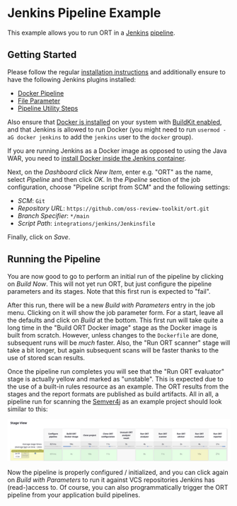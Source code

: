 # Jenkins Pipeline Example

This example allows you to run ORT in a [Jenkins](https://www.jenkins.io/) [pipeline](https://www.jenkins.io/doc/book/pipeline/).

## Getting Started

Please follow the regular [installation instructions](https://www.jenkins.io/doc/book/installing/) and additionally ensure to have the following Jenkins plugins installed:

* [Docker Pipeline](https://plugins.jenkins.io/docker-workflow)
* [File Parameter](https://plugins.jenkins.io/file-parameters/)
* [Pipeline Utility Steps](https://plugins.jenkins.io/pipeline-utility-steps)

Also ensure that [Docker is installed](https://docs.docker.com/engine/install/) on your system with [BuildKit enabled](https://docs.docker.com/develop/develop-images/build_enhancements/#to-enable-buildkit-builds), and that Jenkins is allowed to run Docker (you might need to run `usermod -aG docker jenkins` to add the `jenkins` user to the `docker` group).

If you are running Jenkins as a Docker image as opposed to using the Java WAR, you need to [install Docker inside the Jenkins container](https://docs.docker.com/engine/install/debian/).

Next, on the *Dashboard* click *New Item*, enter e.g. "ORT" as the name, select *Pipeline* and then click *OK*.
In the *Pipeline* section of the job configuration, choose "Pipeline script from SCM" and the following settings:

* *SCM*: `Git`
* *Repository URL*: `https://github.com/oss-review-toolkit/ort.git`
* *Branch Specifier*: `*/main`
* *Script Path*: `integrations/jenkins/Jenkinsfile`

Finally, click on *Save*.

## Running the Pipeline

You are now good to go to perform an initial run of the pipeline by clicking on *Build Now*.
This will not yet run ORT, but just configure the pipeline parameters and its stages.
Note that this first run is expected to "fail".

After this run, there will be a new *Build with Parameters* entry in the job menu.
Clicking on it will show the job parameter form.
For a start, leave all the defaults and click on *Build* at the bottom.
This first run will take quite a long time in the "Build ORT Docker image" stage as the Docker image is built from scratch.
However, unless changes to the `Dockerfile` are done, subsequent runs will be *much* faster.
Also, the "Run ORT scanner" stage will take a bit longer, but again subsequent scans will be faster thanks to the use of stored scan results.

Once the pipeline run completes you will see that the "Run ORT evaluator" stage is actually yellow and marked as "unstable".
This is expected due to the use of a built-in rules resource as an example.
The ORT results from the stages and the report formats are published as build artifacts.
All in all, a pipeline run for scanning the [Semver4j](https://github.com/vdurmont/semver4j) as an example project should look similar to this:

![ORT Pipeline Stage View](pipeline.png)

Now the pipeline is properly configured / initialized, and you can click again on *Build with Parameters* to run it against VCS repositories Jenkins has (read-)access to.
Of course, you can also programmatically trigger the ORT pipeline from your application build pipelines.
